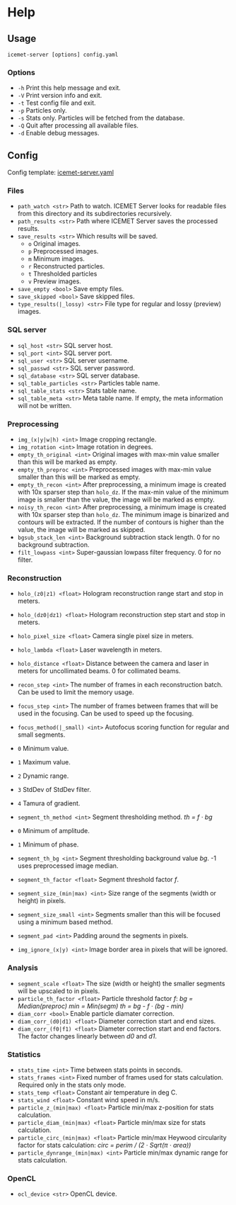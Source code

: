 # Help
## Usage
`icemet-server [options] config.yaml`

### Options
- `-h` Print this help message and exit.
- `-V` Print version info and exit.
- `-t` Test config file and exit.
- `-p` Particles only.
- `-s` Stats only. Particles will be fetched from the database.
- `-Q` Quit after processing all available files.
- `-d` Enable debug messages.

## Config
Config template: [icemet-server.yaml](etc/icemet-server.yaml)

### Files
- `path_watch <str>` Path to watch. ICEMET Server looks for readable files from this directory and its subdirectories recursively.
- `path_results <str>` Path where ICEMET Server saves the processed results.
- `save_results <str>` Which results will be saved.
  - `o` Original images.
  - `p` Preprocessed images.
  - `m` Minimum images.
  - `r` Reconstructed particles.
  - `t` Thresholded particles
  - `v` Preview images.
- `save_empty <bool>` Save empty files.
- `save_skipped <bool>` Save skipped files.
- `type_results(|_lossy) <str>` File type for regular and lossy (preview) images.

### SQL server
- `sql_host <str>` SQL server host.
- `sql_port <int>` SQL server port.
- `sql_user <str>` SQL server username.
- `sql_passwd <str>` SQL server password.
- `sql_database <str>` SQL server database.
- `sql_table_particles <str>` Particles table name.
- `sql_table_stats <str>` Stats table name.
- `sql_table_meta <str>` Meta table name. If empty, the meta information will not be written.

###  Preprocessing
- `img_(x|y|w|h) <int>` Image cropping rectangle.
- `img_rotation <int>` Image rotation in degrees.
- `empty_th_original <int>` Original images with max-min value smaller than this will be marked as empty.
- `empty_th_preproc <int>` Preprocessed images with max-min value smaller than this will be marked as empty.
- `empty_th_recon <int>` After preprocessing, a minimum image is created with 10x sparser step than `holo_dz`. If the max-min value of the minimum image is smaller than the value, the image will be marked as empty.
- `noisy_th_recon <int>` After preprocessing, a minimum image is created with 10x sparser step than `holo_dz`. The minimum image is binarized and contours will be extracted. If the number of contours is higher than the value, the image will be marked as skipped.
- `bgsub_stack_len <int>` Background subtraction stack length. 0 for no background subtraction.
- `filt_lowpass <int>` Super-gaussian lowpass filter frequency. 0 for no filter.

### Reconstruction
 - `holo_(z0|z1) <float>` Hologram reconstruction range start and stop in meters.
  - `holo_(dz0|dz1) <float>` Hologram reconstruction step start and stop in meters.
 - `holo_pixel_size <float>` Camera single pixel size in meters.
 - `holo_lambda <float>` Laser wavelength in meters.
 - `holo_distance <float>` Distance between the camera and laser in meters for uncollimated beams. 0 for collimated beams.
 - `recon_step <int>` The number of frames in each reconstruction batch. Can be used to limit the memory usage.
 - `focus_step <int>` The number of frames between frames that will be used in the focusing. Can be used to speed up the focusing.
 - `focus_method(|_small) <int>` Autofocus scoring function for regular and small segments.
  - `0` Minimum value.
  - `1` Maximum value.
  - `2` Dynamic range.
  - `3` StdDev of StdDev filter.
  - `4` Tamura of gradient.

 - `segment_th_method <int>` Segment thresholding method. *th = f · bg*
  - `0` Minimum of amplitude.
  - `1` Minimum of phase.
 - `segment_th_bg <int>` Segment thresholding background value *bg*. -1 uses preprocessed image median.
 - `segment_th_factor <float>` Segment threshold factor *f*.
 - `segment_size_(min|max) <int>` Size range of the segments (width or height) in pixels.
 - `segment_size_small <int>` Segments smaller than this will be focused using a minimum based method.
 - `segment_pad <int>` Padding around the segments in pixels.
 - `img_ignore_(x|y) <int>` Image border area in pixels that will be ignored.

### Analysis
 - `segment_scale <float>` The size (width or height) the smaller segments will be upscaled to in pixels.
 - `particle_th_factor <float>` Particle threshold factor *f*:
*bg = Median(preproc)*
*min = Min(segm)*
*th = bg - f · (bg - min)*
 - `diam_corr <bool>` Enable particle diamater correction.
 - `diam_corr_(d0|d1) <float>` Diameter correction start and end sizes.
 - `diam_corr_(f0|f1) <float>` Diameter correction start and end factors. The factor changes linearly between *d0* and *d1*.

### Statistics
 - `stats_time <int>` Time between stats points in seconds.
 - `stats_frames <int>` Fixed number of frames used for stats calculation. Required only in the stats only mode.
 - `stats_temp <float>` Constant air temperature in deg C.
 - `stats_wind <float>` Constant wind speed in m/s.
 - `particle_z_(min|max) <float>` Particle min/max z-position for stats calculation.
 - `particle_diam_(min|max) <float>` Particle min/max size for stats calculation.
 - `particle_circ_(min|max) <float>` Particle min/max Heywood circularity factor for stats calculation:
*circ = perim / (2 · Sqrt(π · area))*
 - `particle_dynrange_(min|max) <int>` Particle min/max dynamic range for stats calculation.

### OpenCL
 - `ocl_device <str>` OpenCL device.
